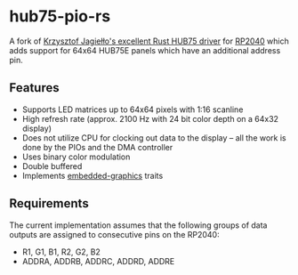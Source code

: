 # hub75-pio-rs

A fork of [Krzysztof Jagiełło's excellent Rust HUB75
driver](https://github.com/kjagiello/hub75-pio-rs) for
[RP2040](https://www.raspberrypi.com/products/rp2040/) which adds
support for 64x64 HUB75E panels which have an additional address pin.

## Features

- Supports LED matrices up to 64x64 pixels with 1:16 scanline
- High refresh rate (approx. 2100 Hz with 24 bit color depth on a 64x32
  display)
- Does not utilize CPU for clocking out data to the display – all the work is
  done by the PIOs and the DMA controller
- Uses binary color modulation
- Double buffered
- Implements [embedded-graphics](https://github.com/embedded-graphics/embedded-graphics) traits

## Requirements

The current implementation assumes that the following groups of data outputs
are assigned to consecutive pins on the RP2040:

- R1, G1, B1, R2, G2, B2
- ADDRA, ADDRB, ADDRC, ADDRD, ADDRE
